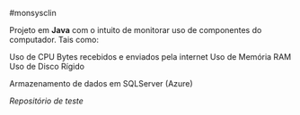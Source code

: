 #monsysclin

Projeto em <b>Java</b> com o intuito de monitorar uso de componentes do computador. Tais como:

Uso de CPU 
Bytes recebidos e enviados pela internet
Uso de Memória RAM
Uso de Disco Rígido

Armazenamento de dados em SQLServer (Azure) 

<i>Repositório de teste</i>
